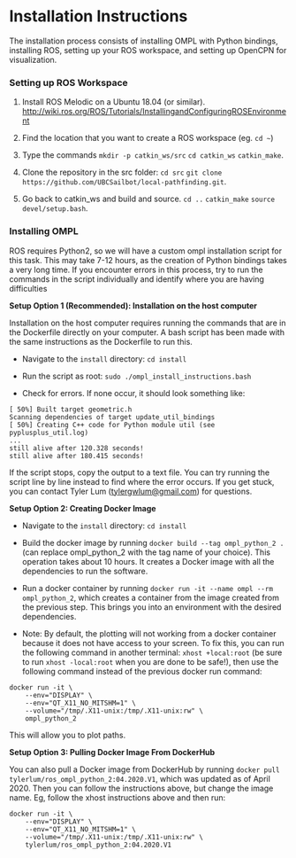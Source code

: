 # Installation Instructions

The installation process consists of installing OMPL with Python bindings, installing ROS, setting up your ROS workspace, and setting up OpenCPN for visualization.

### Setting up ROS Workspace

1. Install ROS Melodic on a Ubuntu 18.04 (or similar). http://wiki.ros.org/ROS/Tutorials/InstallingandConfiguringROSEnvironment

2. Find the location that you want to create a ROS workspace (eg. `cd ~`)

3. Type the commands `mkdir -p catkin_ws/src` `cd catkin_ws` `catkin_make`.

4. Clone the repository in the src folder: `cd src` `git clone https://github.com/UBCSailbot/local-pathfinding.git`. 

5. Go back to catkin_ws and build and source. `cd ..` `catkin_make` `source devel/setup.bash`.


### Installing OMPL

ROS requires Python2, so we will have a custom ompl installation script for this task. This may take 7-12 hours, as the creation of Python bindings takes a very long time. If you encounter errors in this process, try to run the commands in the script individually and identify where you are having difficulties

__Setup Option 1 (Recommended): Installation on the host computer__

Installation on the host computer requires running the commands that are in the Dockerfile directly on your computer. A bash script has been made with the same instructions as the Dockerfile to run this.

* Navigate to the `install` directory: `cd install`

* Run the script as root: `sudo ./ompl_install_instructions.bash`

* Check for errors. If none occur, it should look something like:

```
[ 50%] Built target geometric.h
Scanning dependencies of target update_util_bindings
[ 50%] Creating C++ code for Python module util (see pyplusplus_util.log)
...
still alive after 120.328 seconds!
still alive after 180.415 seconds!
```

If the script stops, copy the output to a text file. You can try running the script line by line instead to find where the error occurs. If you get stuck, you can contact Tyler Lum (tylergwlum@gmail.com) for questions.

__Setup Option 2: Creating Docker Image__

* Navigate to the `install` directory: `cd install`

* Build the docker image by running `docker build --tag ompl_python_2 .` (can replace ompl_python_2 with the tag name of your choice). This operation takes about 10 hours. It creates a Docker image with all the dependencies to run the software.

* Run a docker container by running `docker run -it --name ompl --rm ompl_python_2`, which creates a container from the image created from the previous step. This brings you into an environment with the desired dependencies.

* Note: By default, the plotting will not working from a docker container because it does not have access to your screen. To fix this, you can run the following command in another terminal: `xhost +local:root` (be sure to run `xhost -local:root` when you are done to be safe!), then use the following command instead of the previous docker run command:

```
docker run -it \
    --env="DISPLAY" \
    --env="QT_X11_NO_MITSHM=1" \
    --volume="/tmp/.X11-unix:/tmp/.X11-unix:rw" \
    ompl_python_2
```

This will allow you to plot paths.

__Setup Option 3: Pulling Docker Image From DockerHub__

You can also pull a Docker image from DockerHub by running `docker pull tylerlum/ros_ompl_python_2:04.2020.V1`, which was updated as of April 2020. Then you can follow the instructions above, but change the image name. Eg, follow the xhost instructions above and then run:

```
docker run -it \
    --env="DISPLAY" \
    --env="QT_X11_NO_MITSHM=1" \
    --volume="/tmp/.X11-unix:/tmp/.X11-unix:rw" \
    tylerlum/ros_ompl_python_2:04.2020.V1
```


